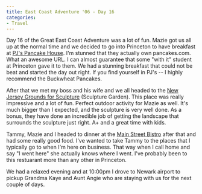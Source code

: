 ```yaml
---
title: East Coast Adventure '06 - Day 16
categories:
- Travel
---
```


Day 16 of the Great East Coast Adventure was a lot of fun. Mazie got us all up at the normal time and we decided to go into Princeton to have breakfast at [PJ's Pancake House](http://www.pancakes.com/). I'm stunned that they actually own pancakes.com. What an awesome URL. I can almost guarantee that some "with it" student at Princeton gave it to them. We had a stunning breakfast that could not be beat and started the day out right. If you find yourself in PJ's -- I highly recommend the Buckwheat Pancakes.

After that we met my boss and his wife and we all headed to the [New Jersey Grounds for Sculpture](http://www.groundsforsculpture.org/) (Sculpture Garden). This place was really impressive and a lot of fun. Perfect outdoor activity for Mazie as well. It's much bigger than I expected, and the sculpture is very well done. As a bonus, they have done an incredible job of getting the landscape that surrounds the sculpture just right. A+ and a great time with kids.

Tammy, Mazie and I headed to dinner at the [Main Street Bistro](http://www.mainstreetprinceton.com/) after that and had some really good food. I've wanted to take Tammy to the places that I typically go to when I'm here on business. That way when I call home and say "I went here" she actually knows where I went. I've probably been to this restuarant more than any other in Princeton.

We had a relaxed evening and at 10:00pm I drove to Newark airport to pickup Grandma Kaye and Aunt Angie who are staying with us for the next couple of days.
